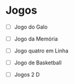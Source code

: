 # Jogos
- [ ] Jogo do Galo
- [ ] Jogo da Memória
- [ ] Jogo quatro em Linha
- [ ] Jogo de Basketball
- [ ] Jogos 2 D

